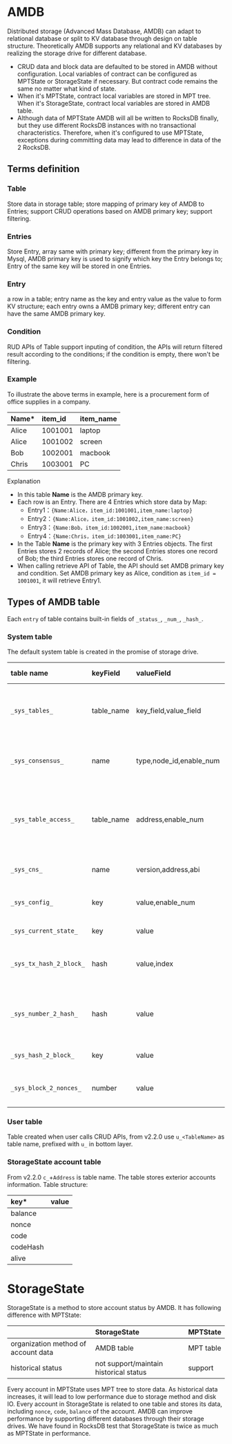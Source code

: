 # AMDB

Distributed storage (Advanced Mass Database, AMDB) can adapt to relational database or split to KV database through design on table structure. Theoretically AMDB supports any relational and KV databases by realizing the storage drive for different database.

- CRUD data and block data  are defaulted to be stored in AMDB without configuration. Local variables of contract can be configured as MPTState or StorageState if necessary. But contract code remains the same no matter what kind of state.
- When it's MPTState, contract local variables are stored in MPT tree. When it's StorageState, contract local variables are stored in AMDB table.
- Although data of MPTState AMDB will all be written to RocksDB finally, but they use different RocksDB instances with no transactional characteristics. Therefore, when it's configured to use MPTState, exceptions during committing data may lead to difference in data of the 2 RocksDB.

## Terms definition

### Table

Store data in storage table; store mapping of primary key of AMDB to Entries; support CRUD operations based on AMDB primary key; support filtering.

### Entries

Store Entry, array same with primary key; different from the primary key in Mysql, AMDB primary key is used to signify which key the Entry belongs to; Entry of the same key will be stored in one Entries.

### Entry

a row in a table; entry name as the key and entry value as the value to form KV structure; each entry owns a AMDB primary key; different entry can have the same AMDB primary key.

### Condition

RUD APIs of Table support inputing of condition, the APIs will return filtered result according to the conditions; if the condition is empty, there won't be filtering.

### Example

To illustrate the above terms in example, here is a procurement form of office supplies in a company.

|Name*|item_id|item_name|
|:--|:---|:---|
|Alice|1001001|laptop|
|Alice|1001002|screen|
|Bob|1002001|macbook|
|Chris|1003001|PC|

Explanation
- In this table **Name** is the AMDB primary key.
- Each row is an Entry. There are 4 Entries which store data by Map:
    + Entry1：`{Name:Alice，item_id:1001001,item_name:laptop}`
    + Entry2：`{Name:Alice，item_id:1001002,item_name:screen}`
    + Entry3：`{Name:Bob，item_id:1002001,item_name:macbook}`
    + Entry4：`{Name:Chris，item_id:1003001,item_name:PC}`
- In the Table **Name** is the primary key with 3 Entries objects. The first Entries stores 2 records of Alice; the second Entries stores one record of Bob; the third Entries stores one record of Chris.
- When calling retrieve API of Table, the API should set AMDB primary key and condition. Set AMDB primary key as Alice, condition as `item_id = 1001001`, it will retrieve Entry1.

## Types of AMDB table

Each `entry` of table contains built-in fields of `_status_`, `_num_`, `_hash_`.

### System table

The default system table is created in the promise of storage drive.

|table name                   |  keyField  | valueField            |  storage description                            |  AMDB primary key                              |
|:--------|:--------|:--------|:--------|:--------|
|`_sys_tables_`         | table_name |key_field,value_field  | store structures of all tables, table name being the primary key           |    tale name of all tables                         |    
|`_sys_consensus_`      | name       |type,node_id,enable_num| store lists of consensus nodes and observer nodes             |    node                                 |  
|`_sys_table_access_`   | table_name |address,enable_num     | store exterior account addresses with writing permission of each table     |     table name                            |       
|`_sys_cns_`            | name       |version,address,abi    | store CNS mapping relation                          | contract name                                  |
|`_sys_config_`         | key        |value,enable_num       | store group config items for consensus                |   config items                                |   
|`_sys_current_state_`  | key        |value                  | store the latest status                           |  current_number/total_transaction_count |
|`_sys_tx_hash_2_block_`| hash       |value,index            | store map of transaction hash to block number               |   hexadecimal of transaction hash                      |  
|`_sys_number_2_hash_`  | hash       |value                  | store map of block number to block head hash in hexadecimal |     block number                              |   
|`_sys_hash_2_block_`   | key        |value                  | store block data hash to sequential              |   block head hash in hexadecimal                    |  
|`_sys_block_2_nonces_` | number     |value                  | store nonces of transaction in block                   |  block number                      |

### User table

Table created when user calls CRUD APIs, from v2.2.0 use `u_<TableName>` as table name, prefixed with `u_` in bottom layer.

### StorageState account table

From v2.2.0 `c_`+`Address` is table name. The table stores exterior accounts information. Table structure:

|key*|value|
|:---|:---|
|balance||
|nonce||
|code||
|codeHash||
|alive||

# StorageState

StorageState is a method to store account status by AMDB. It has following difference with MPTState:

|      |StorageState|MPTState|
|:-------|:------|:--------|
|organization method of account data|AMDB table|MPT table|
|historical status|not support/maintain historical status|support|

Every account in MPTState uses MPT tree to store data. As historical data increases, it will lead to low performance due to storage method and disk IO. Every account in StorageState is related to one table and stores its data, including `nonce`, `code`, `balance` of the account. AMDB can improve performance by supporting different databases through their storage drives. We have found in RocksDB test that StorageState is twice as much as MPTState in performance.

